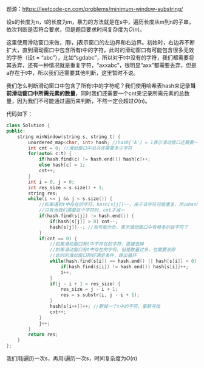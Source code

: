题源：https://leetcode-cn.com/problems/minimum-window-substring/

设s的长度为n，t的长度为m，暴力的方法就是在s中，遍历长度从m到n的子串，依次判断是否符合要求，但是题目要求时间复杂度为$O(n)$。

这里使用滑动窗口来做，用i，j表示窗口的左边界和右边界。初始时，右边界不断扩大，直到滑动窗口中包含所有t中的字符。此时的滑动窗口有可能包含很多无效的字符（设t = “abc”），比如“sgdabc”，所以对于t中没有的字符，我们都需要将其丢弃，还有一种情况就是重复字符，“axxabc”，很明显“axx”都需要丢弃，但是a存在于t中，所以我们还需要其他判断，这里暂时不说。

我们怎么判断滑动窗口中包含了所有t中的字符呢？我们使用哈希表hash来记录**当前滑动窗口中所需元素的数量**，同时我们还需要一个cnt来记录所需元素的总数量，因为我们不可能通过遍历来判断，不然一定会超过$O(n)$。

代码如下：

```c++
class Solution {
public:
    string minWindow(string s, string t) {
        unordered_map<char, int> hash; //hash['A'] = 1表示滑动窗口还需要一个A
        int cnt = 0; //滑动窗口中总共还需要多少字符
        for(auto& c:t) {
            if(hash.find(c) != hash.end()) hash[c]++;
            else hash[c] = 1;
            cnt++;
        }
        int i = 0, j = 0;
        int res_size = s.size() + 1;
        string res;
        while(i <= j && j < s.size()) {   
            //如果遇到t中存在的字符，hash[s[j]]--，由于该字符可能重复，所以hash[s[j]]可能为负数
            //只有当我们需要这个字符时，cnt才减一
            if(hash.find(s[j]) != hash.end()) {
                if(hash[s[j]] > 0) cnt--;
                hash[s[j]]--; //有可能为负，表示滑动窗口中有够多的该字符了
            }
            if(cnt == 0) {
                //如果滑动窗口有t中不存在的字符，直接去掉
                //如果滑动窗口有t中存在的字符，但是数量过多，也需要去除
                //此时的滑动窗口刚好满足条件，跳出循环
                while(hash.find(s[i]) == hash.end() || hash[s[i]] < 0) {
                    if(hash.find(s[i]) != hash.end()) hash[s[i]]++;
                    i++;
                }
                if(j - i + 1 < res_size) {
                    res_size = j - i + 1;
                    res = s.substr(i, j - i + 1);
                }
                hash[s[i++]]++; //删掉一个t中的字符，重新寻找
                cnt++;
            }            
            j++;
        }
        return res;
    }
};
```

我们用j遍历一次s，再用i遍历一次s，时间复杂度为$O(n)$

